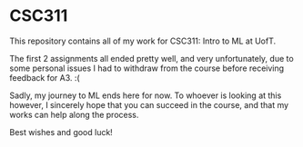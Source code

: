 # CSC311
This repository contains all of my work for CSC311: Intro to ML at UofT.

The first 2 assignments all ended pretty well, and very unfortunately, due to some personal issues I had to withdraw from the course before receiving feedback for A3. :(

Sadly, my journey to ML ends here for now. To whoever is looking at this however, I sincerely hope that you can succeed in the course, and that my works can help along the process. 

Best wishes and good luck!

